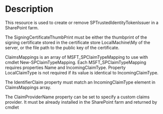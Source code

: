 # Description

This resource is used to create or remove SPTrustedIdentityTokenIssuer in a
SharePoint farm.

The SigningCertificateThumbPrint must be either the thumbprint of the signing 
certificate stored in the certificate store LocalMachine\My of the server, 
or the file path to the public key of the certificate.

ClaimsMappings is an array of MSFT_SPClaimTypeMapping to use with cmdlet
New-SPClaimTypeMapping. Each MSFT_SPClaimTypeMapping requires properties Name
and IncomingClaimType. Property LocalClaimType is not required if its value is
identical to IncomingClaimType.

The IdentifierClaim property must match an IncomingClaimType element in
ClaimsMappings array.

The ClaimProviderName property can be set to specify a custom claims provider.
It must be already installed in the SharePoint farm and returned by cmdlet
